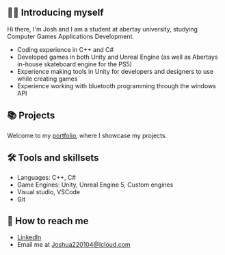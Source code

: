 ## 🙋‍♂️ Introducing myself

Hi there, I'm Josh and I am a student at abertay university, studying Computer Games Applications Development.
- Coding experience in C++ and C#
- Developed games in both Unity and Unreal Engine (as well as Abertays in-house skateboard engine for the PS5)
- Experience making tools in Unity for developers and designers to use while creating games
- Experience working with bluetooth programming through the windows API

## 📚 Projects
Welcome to my [portfolio](https://github.com/dippy2214/Portfolio-Guide), where I showcase my projects.

## 🛠 Tools and skillsets
- Languages: C++, C#
- Game Engines: Unity, Unreal Engine 5, Custom engines
- Visual studio, VSCode
- Git

## 👋 How to reach me
- [LinkedIn](https://www.linkedin.com/in/joshua-lowe-479ab0314/)
- Email me at Joshua220104@Icloud.com
